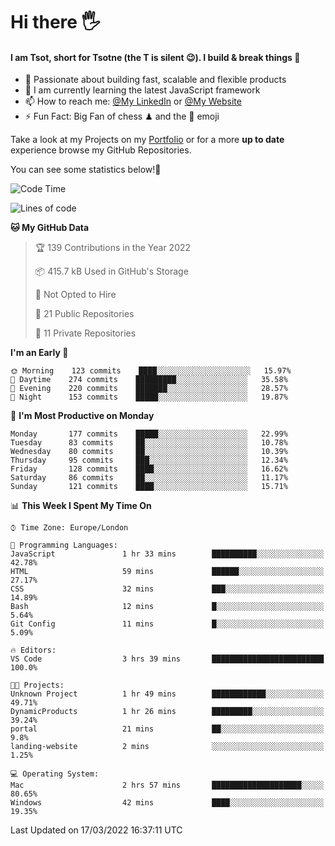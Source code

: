 # Hi there :raised_hand_with_fingers_splayed:
#### I am Tsot, short for Tsotne (the T is silent :wink:). I build & break things :space_invader:
- :telescope: Passionate about building fast, scalable and flexible products
- :seedling: I am currently learning the latest JavaScript framework 
- :mailbox: How to reach me: [@My LinkedIn](https://www.linkedin.com/in/tsotne-gvadzabia/) or [@My Website](https://tsotne.co.uk/contact)
- :zap: Fun Fact: Big Fan of chess ♟ and the 👾 emoji

Take a look at my Projects on my [Portfolio](https://tsotne.co.uk/) or for a more **up to date** experience browse my GitHub Repositories.

You can see some statistics below!:space_invader:
<!--START_SECTION:waka-->
![Code Time](http://img.shields.io/badge/Code%20Time-578%20hrs%2047%20mins-blue)

![Lines of code](https://img.shields.io/badge/From%20Hello%20World%20I%27ve%20Written-2%20Million%20lines%20of%20code-blue)

**🐱 My GitHub Data** 

> 🏆 139 Contributions in the Year 2022
 > 
> 📦 415.7 kB Used in GitHub's Storage 
 > 
> 🚫 Not Opted to Hire
 > 
> 📜 21 Public Repositories 
 > 
> 🔑 11 Private Repositories  
 > 
**I'm an Early 🐤** 

```text
🌞 Morning    123 commits    ████░░░░░░░░░░░░░░░░░░░░░   15.97% 
🌆 Daytime    274 commits    █████████░░░░░░░░░░░░░░░░   35.58% 
🌃 Evening    220 commits    ███████░░░░░░░░░░░░░░░░░░   28.57% 
🌙 Night      153 commits    █████░░░░░░░░░░░░░░░░░░░░   19.87%

```
📅 **I'm Most Productive on Monday** 

```text
Monday       177 commits    █████░░░░░░░░░░░░░░░░░░░░   22.99% 
Tuesday      83 commits     ██░░░░░░░░░░░░░░░░░░░░░░░   10.78% 
Wednesday    80 commits     ██░░░░░░░░░░░░░░░░░░░░░░░   10.39% 
Thursday     95 commits     ███░░░░░░░░░░░░░░░░░░░░░░   12.34% 
Friday       128 commits    ████░░░░░░░░░░░░░░░░░░░░░   16.62% 
Saturday     86 commits     ██░░░░░░░░░░░░░░░░░░░░░░░   11.17% 
Sunday       121 commits    ████░░░░░░░░░░░░░░░░░░░░░   15.71%

```


📊 **This Week I Spent My Time On** 

```text
⌚︎ Time Zone: Europe/London

💬 Programming Languages: 
JavaScript               1 hr 33 mins        ██████████░░░░░░░░░░░░░░░   42.78% 
HTML                     59 mins             ██████░░░░░░░░░░░░░░░░░░░   27.17% 
CSS                      32 mins             ███░░░░░░░░░░░░░░░░░░░░░░   14.89% 
Bash                     12 mins             █░░░░░░░░░░░░░░░░░░░░░░░░   5.64% 
Git Config               11 mins             █░░░░░░░░░░░░░░░░░░░░░░░░   5.09%

🔥 Editors: 
VS Code                  3 hrs 39 mins       █████████████████████████   100.0%

🐱‍💻 Projects: 
Unknown Project          1 hr 49 mins        ████████████░░░░░░░░░░░░░   49.71% 
DynamicProducts          1 hr 26 mins        █████████░░░░░░░░░░░░░░░░   39.24% 
portal                   21 mins             ██░░░░░░░░░░░░░░░░░░░░░░░   9.8% 
landing-website          2 mins              ░░░░░░░░░░░░░░░░░░░░░░░░░   1.25%

💻 Operating System: 
Mac                      2 hrs 57 mins       ████████████████████░░░░░   80.65% 
Windows                  42 mins             ████░░░░░░░░░░░░░░░░░░░░░   19.35%

```


 Last Updated on 17/03/2022 16:37:11 UTC
<!--END_SECTION:waka-->

